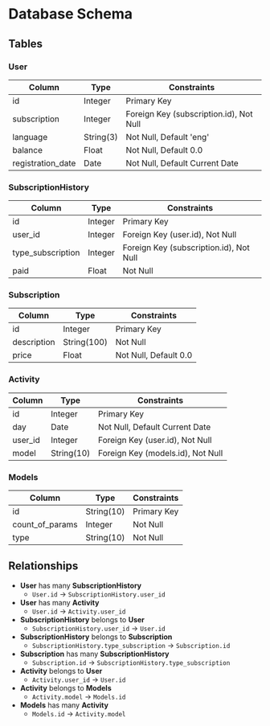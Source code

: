 # Database Schema

## Tables

### User
| Column             | Type     | Constraints                        |
|--------------------|----------|------------------------------------|
| id                 | Integer  | Primary Key                        |
| subscription       | Integer  | Foreign Key (subscription.id), Not Null |
| language           | String(3)| Not Null, Default 'eng'            |
| balance            | Float    | Not Null, Default 0.0              |
| registration_date  | Date     | Not Null, Default Current Date     |

### SubscriptionHistory
| Column             | Type     | Constraints                        |
|--------------------|----------|------------------------------------|
| id                 | Integer  | Primary Key                        |
| user_id            | Integer  | Foreign Key (user.id), Not Null    |
| type_subscription  | Integer  | Foreign Key (subscription.id), Not Null |
| paid               | Float    | Not Null                           |

### Subscription
| Column             | Type     | Constraints                        |
|--------------------|----------|------------------------------------|
| id                 | Integer  | Primary Key                        |
| description        | String(100) | Not Null                        |
| price              | Float    | Not Null, Default 0.0              |

### Activity
| Column             | Type     | Constraints                        |
|--------------------|----------|------------------------------------|
| id                 | Integer  | Primary Key                        |
| day                | Date     | Not Null, Default Current Date     |
| user_id            | Integer  | Foreign Key (user.id), Not Null    |
| model              | String(10) | Foreign Key (models.id), Not Null |

### Models
| Column             | Type     | Constraints                        |
|--------------------|----------|------------------------------------|
| id                 | String(10) | Primary Key                      |
| count_of_params    | Integer  | Not Null                           |
| type               | String(10) | Not Null                         |

## Relationships

- **User** has many **SubscriptionHistory**
  - `User.id` -> `SubscriptionHistory.user_id`
- **User** has many **Activity**
  - `User.id` -> `Activity.user_id`
- **SubscriptionHistory** belongs to **User**
  - `SubscriptionHistory.user_id` -> `User.id`
- **SubscriptionHistory** belongs to **Subscription**
  - `SubscriptionHistory.type_subscription` -> `Subscription.id`
- **Subscription** has many **SubscriptionHistory**
  - `Subscription.id` -> `SubscriptionHistory.type_subscription`
- **Activity** belongs to **User**
  - `Activity.user_id` -> `User.id`
- **Activity** belongs to **Models**
  - `Activity.model` -> `Models.id`
- **Models** has many **Activity**
  - `Models.id` -> `Activity.model`
